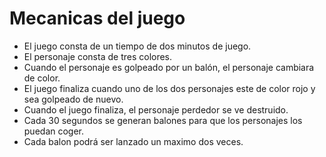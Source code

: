 # Mecanicas del juego

* El juego consta de un tiempo de dos minutos de juego.
* El personaje consta de tres colores.
* Cuando el personaje es golpeado por un balón, el personaje cambiara de color.
* El juego finaliza cuando uno de los dos personajes este de color rojo y sea golpeado de nuevo.
* Cuando el juego finaliza, el personaje perdedor se ve destruido.
* Cada 30 segundos se generan balones para que los personajes los puedan coger.
* Cada balon podrá ser lanzado un maximo dos veces.

